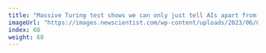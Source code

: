 ```yaml
---
title: "Massive Turing test shows we can only just tell AIs apart from humans"
imageUrl: "https://images.newscientist.com/wp-content/uploads/2023/06/05163041/shutterstock_1049679836-ai.jpg?width=600"
index: 68
weight: 68
---
```

